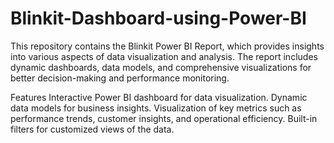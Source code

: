 # Blinkit-Dashboard-using-Power-BI

This repository contains the Blinkit Power BI Report, which provides insights into various aspects of data visualization and analysis. The report includes dynamic dashboards, data models, and comprehensive visualizations for better decision-making and performance monitoring.

Features
Interactive Power BI dashboard for data visualization.
Dynamic data models for business insights.
Visualization of key metrics such as performance trends, customer insights, and operational efficiency.
Built-in filters for customized views of the data.
